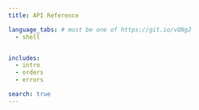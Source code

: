 ```yaml
---
title: API Reference

language_tabs: # must be one of https://git.io/vQNgJ
  - shell


includes:
  - intro
  - orders
  - errors

search: true
---
```

